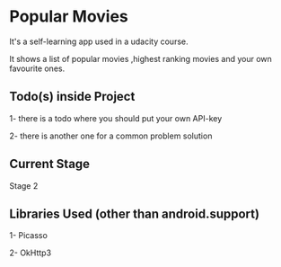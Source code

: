 # Popular Movies

It's a self-learning app used in a udacity course.

It shows a list of popular movies ,highest ranking movies and your own favourite ones.

## Todo(s) inside Project

1- there is a todo where you should put your own API-key

2- there is another one for a common problem solution

## Current Stage

Stage 2

## Libraries Used (other than android.support)

1- Picasso

2- OkHttp3
